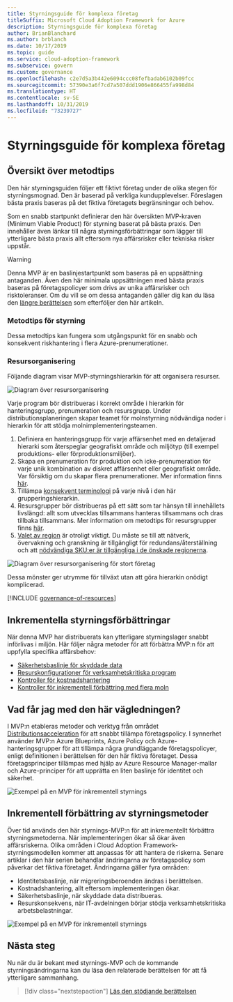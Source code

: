 ```yaml
---
title: Styrningsguide för komplexa företag
titleSuffix: Microsoft Cloud Adoption Framework for Azure
description: Styrningsguide för komplexa företag
author: BrianBlanchard
ms.author: brblanch
ms.date: 10/17/2019
ms.topic: guide
ms.service: cloud-adoption-framework
ms.subservice: govern
ms.custom: governance
ms.openlocfilehash: c2e7d5a3b442e6094ccc08fefbadab6102b09fcc
ms.sourcegitcommit: 57390e3a6f7cd7a507ddd1906e866455fa998d84
ms.translationtype: HT
ms.contentlocale: sv-SE
ms.lasthandoff: 10/31/2019
ms.locfileid: "73239727"
---
```

# <a name="governance-guide-for-complex-enterprises"></a>Styrningsguide för komplexa företag

## <a name="overview-of-best-practices"></a>Översikt över metodtips

Den här styrningsguiden följer ett fiktivt företag under de olika stegen för styrningsmognad. Den är baserad på verkliga kundupplevelser. Föreslagen bästa praxis baseras på det fiktiva företagets begränsningar och behov.

Som en snabb startpunkt definierar den här översikten MVP-kraven (Minimum Viable Product) för styrning baserat på bästa praxis. Den innehåller även länkar till några styrningsförbättringar som lägger till ytterligare bästa praxis allt eftersom nya affärsrisker eller tekniska risker uppstår.

> [!WARNING]
> Denna MVP är en baslinjestartpunkt som baseras på en uppsättning antaganden. Även den här minimala uppsättningen med bästa praxis baseras på företagspolicyer som drivs av unika affärsrisker och risktoleranser. Om du vill se om dessa antaganden gäller dig kan du läsa den [längre berättelsen](./narrative.md) som efterföljer den här artikeln.

### <a name="governance-best-practices"></a>Metodtips för styrning

Dessa metodtips kan fungera som utgångspunkt för en snabb och konsekvent riskhantering i flera Azure-prenumerationer.

### <a name="resource-organization"></a>Resursorganisering

Följande diagram visar MVP-styrningshierarkin för att organisera resurser.

![Diagram över resursorganisering](../../../_images/govern/resource-organization.png)

Varje program bör distribueras i korrekt område i hierarkin för hanteringsgrupp, prenumeration och resursgrupp. Under distributionsplaneringen skapar teamet för molnstyrning nödvändiga noder i hierarkin för att stödja molnimplementeringsteamen.

1. Definiera en hanteringsgrupp för varje affärsenhet med en detaljerad hierarki som återspeglar geografiskt område och miljötyp (till exempel produktions- eller förproduktionsmiljöer).
2. Skapa en prenumeration för produktion och icke-prenumeration för varje unik kombination av diskret affärsenhet eller geografiskt område. Var försiktig om du skapar flera prenumerationer. Mer information finns [här](../../../decision-guides/subscriptions/index.md).
3. Tillämpa [konsekvent terminologi](../../../ready/azure-best-practices/naming-and-tagging.md) på varje nivå i den här grupperingshierarkin.
4. Resursgrupper bör distribueras på ett sätt som tar hänsyn till innehållets livslängd: allt som utvecklas tillsammans hanteras tillsammans och dras tillbaka tillsammans. Mer information om metodtips för resursgrupper finns [här](../../../decision-guides/resource-consistency/index.md).
5. [Valet av region](../../../decision-guides/regions/index.md) är otroligt viktigt. Du måste se till att nätverk, övervakning och granskning är tillgängligt för redundans/återställning och att [nödvändiga SKU:er är tillgängliga i de önskade regionerna](https://azure.microsoft.com/global-infrastructure/services).

![Diagram över resursorganisering för stort företag](../../../_images/govern/large-enterprise-resource-organization.png)

Dessa mönster ger utrymme för tillväxt utan att göra hierarkin onödigt komplicerad.

[!INCLUDE [governance-of-resources](../../../../includes/caf-governance-of-resources.md)]

<!-- See comments for suggestion to possibly add here -->

## <a name="incremental-governance-improvements"></a>Inkrementella styrningsförbättringar

När denna MVP har distribuerats kan ytterligare styrningslager snabbt införlivas i miljön. Här följer några metoder för att förbättra MVP:n för att uppfylla specifika affärsbehov:

- [Säkerhetsbaslinje för skyddade data](./security-baseline-improvement.md)
- [Resurskonfigurationer för verksamhetskritiska program](./resource-consistency-improvement.md)
- [Kontroller för kostnadshantering](./cost-management-improvement.md)
- [Kontroller för inkrementell förbättring med flera moln](./multicloud-improvement.md)

<!-- markdownlint-disable MD026 -->

## <a name="what-does-this-guidance-provide"></a>Vad får jag med den här vägledningen?

I MVP:n etableras metoder och verktyg från området [Distributionsacceleration](../../deployment-acceleration/index.md) för att snabbt tillämpa företagspolicy. I synnerhet använder MVP:n Azure Blueprints, Azure Policy och Azure-hanteringsgrupper för att tillämpa några grundläggande företagspolicyer, enligt definitionen i berättelsen för den här fiktiva företaget. Dessa företagsprinciper tillämpas med hjälp av Azure Resource Manager-mallar och Azure-principer för att upprätta en liten baslinje för identitet och säkerhet.

![Exempel på en MVP för inkrementell styrnings](../../../_images/govern/governance-mvp.png)

## <a name="incremental-improvements-to-governance-practices"></a>Inkrementell förbättring av styrningsmetoder

Över tid används den här styrnings-MVP:n för att inkrementellt förbättra styrningsmetoderna. När implementeringen ökar så ökar även affärsriskerna. Olika områden i Cloud Adoption Framework-styrningsmodellen kommer att anpassas för att hantera de riskerna. Senare artiklar i den här serien behandlar ändringarna av företagspolicy som påverkar det fiktiva företaget. Ändringarna gäller fyra områden:

- Identitetsbaslinje, när migreringsberoenden ändras i berättelsen.
- Kostnadshantering, allt eftersom implementeringen ökar.
- Säkerhetsbaslinje, när skyddade data distribueras.
- Resurskonsekvens, när IT-avdelningen börjar stödja verksamhetskritiska arbetsbelastningar.

![Exempel på en MVP för inkrementell styrnings](../../../_images/govern/governance-improvement-large.png)

## <a name="next-steps"></a>Nästa steg

Nu när du är bekant med styrnings-MVP och de kommande styrningsändringarna kan du läsa den relaterade berättelsen för att få ytterligare sammanhang.

> [!div class="nextstepaction"]
> [Läs den stödjande berättelsen](./narrative.md)
